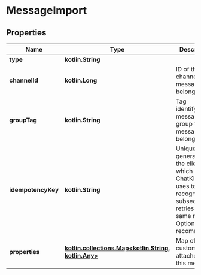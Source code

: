 
# MessageImport

## Properties
Name | Type | Description | Notes
------------ | ------------- | ------------- | -------------
**type** | **kotlin.String** |  | 
**channelId** | **kotlin.Long** | ID of the channel this message belongs to | 
**groupTag** | **kotlin.String** | Tag identifying the message group this message belongs to |  [optional]
**idempotencyKey** | **kotlin.String** | Unique value generated by the client which ChatKitty uses to recognize subsequent retries of the same request. Optional but recommended |  [optional]
**properties** | [**kotlin.collections.Map&lt;kotlin.String, kotlin.Any&gt;**](kotlin.Any.md) | Map of custom data attached to this message |  [optional]




